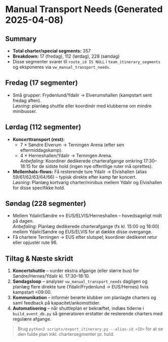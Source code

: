 # Manual Transport Needs (Generated 2025-04-08)

## Summary
- **Total charter/special segments:** 357  
- **Breakdown:** 17 (fredag), 112 (lørdag), 228 (søndag)
- Disse segmenter svarer til `route_id IS NULL` i `team_itinerary_segments` og eksponeres via `vw_manual_transport_needs`.

## Fredag (17 segmenter)
- Små grupper: Frydenlund/Ydalir → Elverumshallen (kampstart sent fredag aften).  
  *Løsning*: planlæg shuttle eller koordinér med klubberne om mindre minibusser.

## Lørdag (112 segmenter)
- **Koncerttransport (rest):**  
  - 7 × Søndre Elverum → Terningen Arena (efter sen eftermiddagskamp).  
  - 4 × Herneshallen/Ydalir → Terningen Arena.  
  *Anbefaling*: Koordiner dedikerede charterafgange omkring 17:30–18:15 for de sidste hold (ingen nye offentlige ruter må oprettes).
- **Mellemhals-flows:** Få resterende ture Ydalir → Elvishallen (alias 59/61/62/63/64/66) – typisk direkte efter kamp før koncert.  
  *Løsning*: Planlæg kortvarig charter/minibus mellem Ydalir og Elvishallen for disse specifikke hold.

## Søndag (228 segmenter)
- Mellem Ydalir/Søndre ↔ EUS/ELVIS/Herneshallen – hovedsageligt midt på dagen.  
  *Anbefaling*: Planlæg dedikerede charterafgange (fx kl. 15:00 og 16:00) mellem Ydalir/Søndre og EUS/ELVIS for at dække disse overgange.  
- Få chartere Terningen → EUS efter slutspel; koordiner dedikeret retur eller opjustér rute 96.

## Tiltag & Næste skridt
1. **Koncertshuttle** – vurder ekstra afgange (eller større bus) for Søndre/Hernes/Ydalir kl. 17:30–18:10.  
2. **Søndagsloop** – analyser `vw_manual_transport_needs` dagligen og planlæg flere direkte ture (Ydalir/Frydenlund → EUS/Hernes) hvis kampstart <09:00.  
3. **Kommunikation** – informér berørte klubber om planlagte charters og saml feedback på kapacitet/ankomsttider.  
4. **Automatisering** – når shuttleplan er bekræftet, indlæs tiderne i `build_event_db.py` så generatoren erstatter de resterende charters med regulære afgange.

> Brug `python3 scripts/export_itinerary.py --alias-id <ID>` for at se den fulde plan inkl. chartersegmenter pr. hold.

